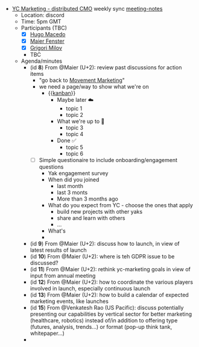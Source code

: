 - [YC Marketing - distributed CMO](<YC Marketing - distributed CMO.md>) weekly sync [meeting-notes](<meeting-notes.md>)
    - Location: discord 
    - Time: 5pm GMT 
    - Participants (TBC)
        - [x] [Hugo Macedo](<Hugo Macedo.md>) 
        - [x] [Maier Fenster](<Maier Fenster.md>)
        - [x] [Grigori Milov](<Grigori Milov.md>)
        - TBC
    - Agenda/minutes
        - (id **8**) From @Maier (U+2):
review past discussions for action items
            - "go back to [Movement Marketing](https://www.strawberryfrog.com/movement-marketing-4-strategies-for-sparking-a-brand-movement/)"
            - we need a page/way to show what we're on
                - {{[kanban](<kanban.md>)}}
                    - Maybe later ☁️
                        - topic 1
                        - topic 2
                    - What we're up to 🎯
                        - topic 3
                        - topic 4
                    - Done ✅
                        - topic 5
                        - topic 6
            - [ ] Simple questionaire to include onboarding/engagement questions
                - Yak engagement survey 
                - When did you joined
                    - last month
                    - last 3 monts
                    - More than 3 months ago
                - What do you expect from YC - choose the ones that apply
                    - build new projects with other yaks
                    - share and learn with others
                    - ...
                - What's 
                - 
        - (id **9**) From @Maier (U+2):
discuss how to launch, in view of latest results of launch
        - (id **10**) From @Maier (U+2):
where is teh GDPR issue to be discussed?
        - (id **11**) From @Maier (U+2):
rethink yc-marketing goals in view of input from annual meeting
        - (id **12**) From @Maier (U+2):
how to coordinate the various players involved in launch, especially continuous launch
        - (id **13**) From @Maier (U+2):
how to build a calendar of expected marketing events, like launches
        - (id **15**) From @Venkatesh Rao (US Pacific):
discuss potentially presenting our capabilities by vertical sector for better marketing (healthcare, robotics) instead of/in addition to offering type (futures, analysis, trends...) or format (pop-up think tank, whitepaper...)
        - 
